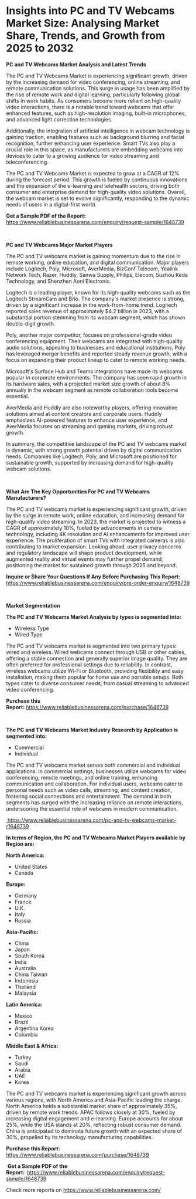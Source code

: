 <p><h1>Insights into PC and TV Webcams Market Size: Analysing Market Share, Trends, and Growth from 2025 to 2032</h1></p><p><strong>PC and TV Webcams Market Analysis and Latest Trends</strong></p>
<p><p>The PC and TV Webcams Market is experiencing significant growth, driven by the increasing demand for video conferencing, online streaming, and remote communication solutions. This surge in usage has been amplified by the rise of remote work and digital learning, particularly following global shifts in work habits. As consumers become more reliant on high-quality video interactions, there is a notable trend toward webcams that offer enhanced features, such as high-resolution imaging, built-in microphones, and advanced light correction technologies.</p><p>Additionally, the integration of artificial intelligence in webcam technology is gaining traction, enabling features such as background blurring and facial recognition, further enhancing user experience. Smart TVs also play a crucial role in this space, as manufacturers are embedding webcams into devices to cater to a growing audience for video streaming and teleconferencing.</p><p>The PC and TV Webcams Market is expected to grow at a CAGR of 12% during the forecast period. This growth is fueled by continuous innovations and the expansion of the e-learning and telehealth sectors, driving both consumer and enterprise demand for high-quality video solutions. Overall, the webcam market is set to evolve significantly, responding to the dynamic needs of users in a digital-first world.</p></p>
<p><strong>Get a Sample PDF of the Report:&nbsp;</strong> <a href="https://www.reliablebusinessarena.com/enquiry/request-sample/1648739?utm_campaign=2991&utm_medium=2&utm_source=Github&utm_content=ia&utm_term=26032025&utm_id=pc-and-tv-webcams">https://www.reliablebusinessarena.com/enquiry/request-sample/1648739</a></p>
<p>&nbsp;</p>
<p><strong>PC and TV Webcams Major Market Players</strong></p>
<p><p>The PC and TV webcams market is gaining momentum due to the rise in remote working, online education, and digital communication. Major players include Logitech, Poly, Microsoft, AverMedia, BizConf Telecom, Yealink Network Tech, Razer, Huddly, Sanwa Supply, Philips, Elecom, Suzhou Keda Technology, and Shenzhen Aoni Electronic.</p><p>Logitech is a leading player, known for its high-quality webcams such as the Logitech StreamCam and Brio. The company's market presence is strong, driven by a significant increase in the work-from-home trend. Logitech reported sales revenue of approximately $4.2 billion in 2023, with a substantial portion stemming from its webcam segment, which has shown double-digit growth.</p><p>Poly, another major competitor, focuses on professional-grade video conferencing equipment. Their webcams are integrated with high-quality audio solutions, appealing to businesses and educational institutions. Poly has leveraged merger benefits and reported steady revenue growth, with a focus on expanding their product lineup to cater to remote working needs.</p><p>Microsoft's Surface Hub and Teams integrations have made its webcams popular in corporate environments. The company has seen rapid growth in its hardware sales, with a projected market size growth of about 8% annually in the webcam segment as remote collaboration tools become essential.</p><p>AverMedia and Huddly are also noteworthy players, offering innovative solutions aimed at content creators and corporate users. Huddly emphasizes AI-powered features to enhance user experience, and AverMedia focuses on streaming and gaming markets, driving robust growth.</p><p>In summary, the competitive landscape of the PC and TV webcams market is dynamic, with strong growth potential driven by digital communication needs. Companies like Logitech, Poly, and Microsoft are positioned for sustainable growth, supported by increasing demand for high-quality webcam solutions.</p></p>
<p>&nbsp;</p>
<p><strong>What Are The Key Opportunities For PC and TV Webcams Manufacturers?</strong></p>
<p><p>The PC and TV webcams market is experiencing significant growth, driven by the surge in remote work, online education, and increasing demand for high-quality video streaming. In 2023, the market is projected to witness a CAGR of approximately 10%, fueled by advancements in camera technology, including 4K resolution and AI enhancements for improved user experience. The proliferation of smart TVs with integrated cameras is also contributing to market expansion. Looking ahead, user privacy concerns and regulatory landscape will shape product development, while augmented reality and virtual events may further propel demand, positioning the market for sustained growth through 2025 and beyond.</p></p>
<p><strong>Inquire or Share Your Questions If Any Before Purchasing This Report:</strong> <a href="https://www.reliablebusinessarena.com/enquiry/pre-order-enquiry/1648739?utm_campaign=2991&utm_medium=2&utm_source=Github&utm_content=ia&utm_term=26032025&utm_id=pc-and-tv-webcams">https://www.reliablebusinessarena.com/enquiry/pre-order-enquiry/1648739</a></p>
<p>&nbsp;</p>
<p><strong>Market Segmentation</strong></p>
<p><strong>The PC and TV Webcams Market Analysis by types is segmented into:</strong></p>
<p><ul><li>Wireless Type</li><li>Wired Type</li></ul></p>
<p><p>The PC and TV webcams market is segmented into two primary types: wired and wireless. Wired webcams connect through USB or other cables, offering a stable connection and generally superior image quality. They are often preferred for professional settings due to reliability. In contrast, wireless webcams utilize Wi-Fi or Bluetooth, providing flexibility and easy installation, making them popular for home use and portable setups. Both types cater to diverse consumer needs, from casual streaming to advanced video conferencing.</p></p>
<p><strong>Purchase this Report:&nbsp;</strong><a href="https://www.reliablebusinessarena.com/purchase/1648739?utm_campaign=2991&utm_medium=2&utm_source=Github&utm_content=ia&utm_term=26032025&utm_id=pc-and-tv-webcams">https://www.reliablebusinessarena.com/purchase/1648739</a></p>
<p>&nbsp;</p>
<p><strong>The PC and TV Webcams Market Industry Research by Application is segmented into:</strong></p>
<p><ul><li>Commercial</li><li>Individual</li></ul></p>
<p><p>The PC and TV webcams market serves both commercial and individual applications. In commercial settings, businesses utilize webcams for video conferencing, remote meetings, and online training, enhancing communication and collaboration. For individual users, webcams cater to personal needs such as video calls, streaming, and content creation, fostering social connections and entertainment. The demand in both segments has surged with the increasing reliance on remote interactions, underscoring the essential role of webcams in modern communication.</p></p>
<p><a href="https://www.reliablebusinessarena.com/pc-and-tv-webcams-market-r1648739?utm_campaign=2991&utm_medium=2&utm_source=Github&utm_content=ia&utm_term=26032025&utm_id=pc-and-tv-webcams">&nbsp;https://www.reliablebusinessarena.com/pc-and-tv-webcams-market-r1648739</a></p>
<p><strong>In terms of Region, the PC and TV Webcams Market Players available by Region are:</strong></p>
<p>
    <p> <strong> North America: </strong>
        <ul>
            <li>United States</li>
            <li>Canada</li>
        </ul>
        </p> 
    <p> <strong> Europe: </strong>
        <ul>
            <li>Germany</li>
            <li>France</li>
            <li>U.K.</li>
            <li>Italy</li>
            <li>Russia</li>
        </ul>
        </p> 
    <p> <strong> Asia-Pacific: </strong>
        <ul>
            <li>China</li>
            <li>Japan</li>
            <li>South Korea</li>
            <li>India</li>
            <li>Australia</li>
            <li>China Taiwan</li>
            <li>Indonesia</li>
            <li>Thailand</li>
            <li>Malaysia</li>
        </ul>
        </p> 
    <p> <strong> Latin America: </strong>
        <ul>
            <li>Mexico</li>
            <li>Brazil</li>
            <li>Argentina Korea</li>
            <li>Colombia</li>
        </ul>
        </p> 
    <p> <strong> Middle East & Africa: </strong>
        <ul>
            <li>Turkey</li>
            <li>Saudi</li>
            <li>Arabia</li>
            <li>UAE</li>
            <li>Korea</li>
        </ul>
    </p>
    </p>
<p><p>The PC and TV webcams market is experiencing significant growth across various regions, with North America and Asia-Pacific leading the charge. North America holds a substantial market share of approximately 35%, driven by remote work trends. APAC follows closely at 30%, fueled by increasing digital engagement and e-learning. Europe accounts for about 25%, while the USA stands at 20%, reflecting robust consumer demand. China is anticipated to dominate future growth with an expected share of 30%, propelled by its technology manufacturing capabilities.</p></p>
<p><strong>Purchase this Report: </strong><a href="https://www.reliablebusinessarena.com/purchase/1648739?utm_campaign=2991&utm_medium=2&utm_source=Github&utm_content=ia&utm_term=26032025&utm_id=pc-and-tv-webcams">https://www.reliablebusinessarena.com/purchase/1648739</a></p>
<p>&nbsp;<strong>Get a Sample PDF of the Report:&nbsp;&nbsp;</strong><a href="https://www.reliablebusinessarena.com/enquiry/request-sample/1648739?utm_campaign=2991&utm_medium=2&utm_source=Github&utm_content=ia&utm_term=26032025&utm_id=pc-and-tv-webcams">https://www.reliablebusinessarena.com/enquiry/request-sample/1648739</a></p>
<p><strong></strong></p>
<p>Check more reports on <a href="https://www.reliablebusinessarena.com/?utm_campaign=2991&utm_medium=2&utm_source=Github&utm_content=ia&utm_term=26032025&utm_id=pc-and-tv-webcams">https://www.reliablebusinessarena.com/</a></p>